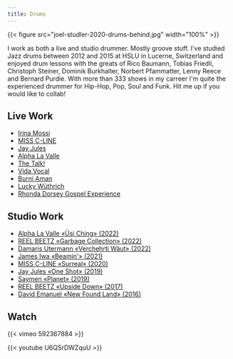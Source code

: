 ```yaml
---
title: Drums
---
```


{{< figure src="joel-studler-2020-drums-behind.jpg" width="100%" >}}

I work as both a live and studio drummer. Mostly groove stuff. I've studied Jazz drums between 2012 and 2015 at HSLU in Lucerne, Switzerland and enjoyed drum lessons with the greats of Rico Baumann, Tobias Friedli, Christoph Steiner, Dominik Burkhalter, Norbert Pfammatter, Lenny Reece and Bernard Purdie. With more than 333 shows in my carreer I'm quite the experienced drummer for Hip-Hop, Pop, Soul and Funk. Hit me up if you would like to collab!

## Live Work

- [Irina Mossi](https://www.instagram.com/irina.mossi/)
- [MISS C-LINE](https://www.instagram.com/missclineofficial/)
- [Jay Jules](https://www.instagram.com/jayjulesnet/)
- [Alpha La Valle](https://www.instagram.com/alphalavalle/)
- [The Talk!](https://www.instagram.com/thetalk.ch/)
- [Vida Vocal](https://www.vidavocal.ch/)
- [Burni Aman](https://www.instagram.com/burni_aman/)
- [Lucky Wüthrich](https://www.instagram.com/luckywuethrich/)
- [Rhonda Dorsey Gospel Experience](https://www.rd-gospel.com/)

## Studio Work

- [Alpha La Valle «Üsi Ching» (2022)](https://www.alphalavalle.ch/)
- [REEL BEETZ «Garbage Collection» (2022)](https://album.link/ch/i/1605163481)
- [Damaris Utermann «Verchehrti Wäut» (2022)](https://www.damarisutermann.ch/kindermusik.php)
- [James Iwa «Beamin'» (2021)](https://album.link/ch/i/1582166865)
- [MISS C-LINE «Surreal» (2020)](https://album.link/ch/i/1530330426)
- [Jay Jules «One Shot» (2019)](https://album.link/ch/i/1446454174)
- [Saymen «Planet» (2019)](https://album.link/ch/i/1436039607)
- [REEL BEETZ «Upside Down» (2017)](https://album.link/ch/i/1560181721)
- [David Emanuel «New Found Land» (2016)](https://album.link/ch/i/1091601744)

## Watch

{{< vimeo 592367884 >}}

{{< youtube U6QSrDWZquU >}}

